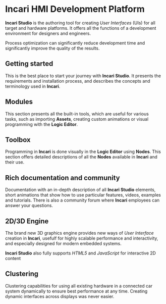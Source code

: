 # Incari HMI Development Platform

**Incari Studio** is the authoring tool for creating _User Interfaces_ \(UIs\) for all target and hardware platforms. It offers all the functions of a development environment for designers and engineers.

Process optimization can significantly reduce development time and significantly improve the quality of the results.

## Getting started

This is the best place to start your journey with **Incari Studio**. It presents the requirements and installation process, and describes the concepts and terminology used in **Incari**.

## Modules

This section presents all the built-in tools, which are useful for various tasks, such as importing **Assets**, creating custom animations or visual programming with the **Logic Editor**.

## Toolbox

Programming in **Incari** is done visually in the **Logic Editor** using **Nodes**. This section offers detailed descriptions of all the **Nodes** available in **Incari** and their use.

## Rich documentation and community

Documentation with an in-depth description of all **Incari Studio** elements, short animations that show how to use particular features, videos, examples and tutorials. There is also a community forum where **Incari** employees can answer your questions.

## 2D/3D Engine

The brand new 3D graphics engine provides new ways of _User Interface_ creation in **Incari**, usefulf for highly scalable performance and interactivity, and especially designed for modern embedded systems.

**Incari Studio** also fully supports _HTML5_ and _JavaScript_ for interactive 2D content

## Clustering

Clustering capabilities for using all existing hardware in a connected car system dynamically to ensure best performance at any time. Creating dynamic interfaces across displays was never easier.

